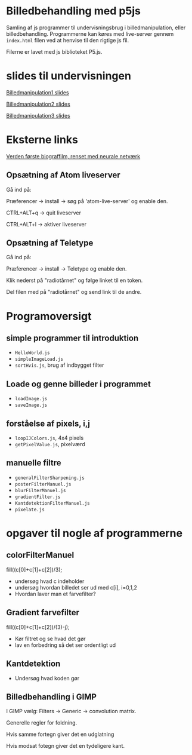 # Billedbehandling med p5js
Samling af js programmer til undervisningsbrug i billedmanipulation, eller billedbehandling. Programmerne kan køres med live-server gennem `index.html` filen ved at henvise til den rigtige js fil.

Filerne er lavet med js biblioteket P5.js.

# slides til undervisningen
[Billedmanipulation1 slides](https://drive.google.com/open?id=1wM5pYU8eP08tujXp0M8mXqXdc9tLOkgLNUVAJqtBMC8)

[Billedmanipulation2 slides](https://drive.google.com/open?id=1fPLhh2m5WEBlbgeCrJ2RMZLczG5zBS4olBct83mYDsc)

[Billedmanipulation3 slides](https://drive.google.com/open?id=1BeQpWCXfe0y37lRzftKbN7Sgs3_KrUnRzLoD5M9uwK4)

# Eksterne links
[Verden første biograffilm, renset med neurale netværk](https://www.digg.com/2020/arrival-train-la-ciotat-upscaled?fbclid=IwAR3bCpLX0sIkNvhxPS7i8quwEmbEHXKBScwYMc5FR-L-sOh3lbNUwr_k4r0)

## Opsætning af Atom liveserver
Gå ind på:

Præferencer -> install -> søg på 'atom-live-server' og enable den.

CTRL+ALT+q -> quit liveserver

CTRL+ALT+l -> aktiver liveserver

## Opsætning af Teletype
Gå ind på:

Præferencer -> install -> Teletype og enable den.

Klik nederst på "radiotårnet" og følge linket til en token.

Del filen med på "radiotårnet" og send link til de andre.


# Programoversigt
## simple programmer til introduktion
* `HelloWorld.js`
* `simpleImageLoad.js`
* `sortHvis.js`, brug af indbygget filter

## Loade og genne billeder i programmet
* `loadImage.js`
* `saveImage.js`

## forståelse af pixels, i,j
* `loopIJColors.js`, 4x4 pixels
* `getPixelValue.js`, pixelværd

## manuelle filtre
* `generalFilterSharpening.js`
* `posterFilterManuel.js`
* `blurFilterManuel.js`
* `gradientFilter.js`
* `KantdetektionFilterManuel.js`
* `pixelate.js`


# opgaver til nogle af programmerne

## colorFilterManuel
fill((c[0]+c[1]+c[2])/3);

* undersøg hvad c indeholder
* undersøg hvordan billedet ser ud med c[i], i=0,1,2
* Hvordan laver man et farvefilter?

## Gradient farvefilter
fill((c[0]+c[1]+c[2])/(3)-j);

* Kør filtret og se hvad det gør
* lav en forbedring så det ser ordentligt ud

## Kantdetektion

* Undersøg hvad koden gør

## Billedbehandling i GIMP
I GIMP vælg: Filters -> Generic -> convolution matrix.

Generelle regler for foldning.

Hvis samme fortegn giver det en udglatning

Hvis modsat fotegn giver det en tydeligere kant.
